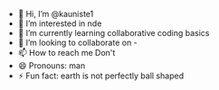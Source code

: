 - 👋 Hi, I’m @kauniste1
- 👀 I’m interested in nde
- 🌱 I’m currently learning collaborative coding basics
- 💞️ I’m looking to collaborate on -
- 📫 How to reach me Don't
- 😄 Pronouns: man
- ⚡ Fun fact: earth is not perfectly ball shaped

<!---
kauniste1/kauniste1 is a ✨ special ✨ repository because its `README.md` (this file) appears on your GitHub profile.
You can click the Preview link to take a look at your changes.
--->
